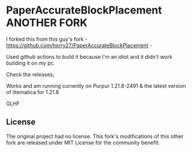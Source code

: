 # PaperAccurateBlockPlacement ANOTHER FORK


I forked this from this guy's fork - https://github.com/hxrry27/PaperAccurateBlockPlacement -

Used github actions to build it because I'm an idiot and it didn't work building it on my pc. 

Check the releases;  

Works and am running currently on Purpur 1.21.8-2491 & the latest version of litematica for 1.21.8

GLHF

## License
The original project had no license. This fork's modifications of this other fork are released under MIT License for the community benefit.
